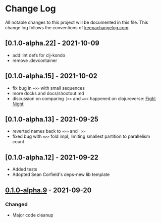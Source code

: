 # Change Log
All notable changes to this project will be documented in this file. This change log follows the conventions of [keepachangelog.com](http://keepachangelog.com/).

## [0.1.0-alpha.22] - 2021-10-09
- add lint defs for clj-kondo
- remove .devcontainer

## [0.1.0-alpha.15] - 2021-10-02
- fix bug in `=>>` with small sequences
- more docks and docs/shootout.md
- discussion on comparing `|>>` and `=>>` happened on clojureverse: [Fight Night](https://clojureverse.org/t/parallel-transducing-context-fight-night-pipeline-vs-fold/8208)

## [0.1.0-alpha.13] - 2021-09-25
- reverted names back to `=>>` and `|>>`
- fixed bug with `=>>` fold impl, limiting smallest partition to parallelism count

## [0.1.0-alpha.12] - 2021-09-22
- Added tests
- Adopted Sean Corfield's deps-new lib template

## [0.1.0-alpha.9] - 2021-09-20
### Changed
- Major code cleanup

[0.1.0-alpha.9]: https://github.com/johnmn3/injest/compare/v0.1-alpha.8...v0.1-alpha.9
[0.1.0-alpha.9]: https://github.com/johnmn3/injest/compare/v0.1-alpha.9...0.1.0-alpha.13
